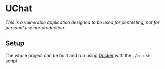 # UChat

*This is a vulnerable application designed to be used for pentesting, not for personal use nor production.*

## Setup
The whole project can be built and run using [Docker](https://docs.docker.com/get-docker/) with the `./run.sh` script

<br>
